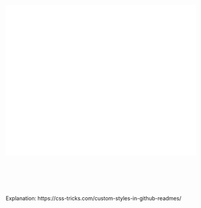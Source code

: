<div align="center">
	<br>
		<img src="./hack.svg" width="800" height="400" alt="Click to see the source">
	<br>
</div>



<br>
<br>
<br>
<br>
<br>
<br>
Explanation: https://css-tricks.com/custom-styles-in-github-readmes/